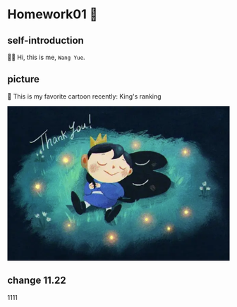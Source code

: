 # Homework01 👋

## self-introduction

🙋‍♀️ Hi, this is me, `Wang Yue`.

## picture

🌈 This is my favorite cartoon recently: King's ranking

![image-20211122181958280](README.assets/image-20211122181958280.png)

## change 11.22

1111

